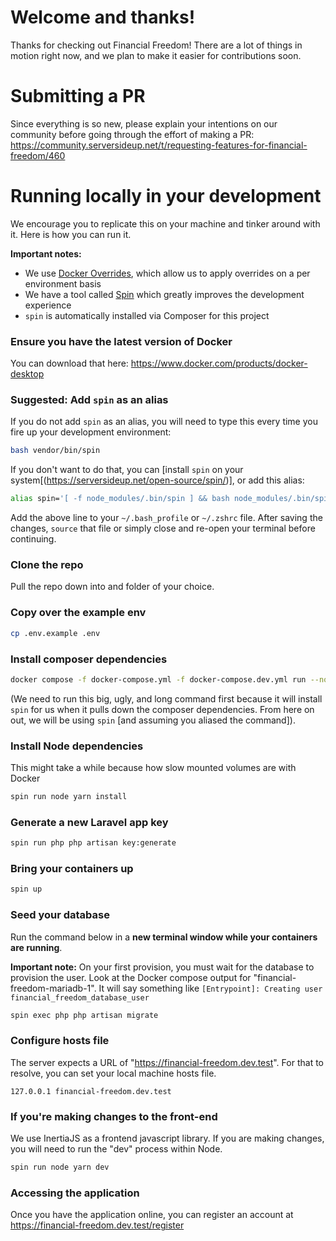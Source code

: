 # Welcome and thanks!
Thanks for checking out Financial Freedom! There are a lot of things in motion right now, and we plan to make it easier for contributions soon.

# Submitting a PR
Since everything is so new, please explain your intentions on our community before going through the effort of making a PR: https://community.serversideup.net/t/requesting-features-for-financial-freedom/460

# Running locally in your development
We encourage you to replicate this on your machine and tinker around with it. Here is how you can run it.

**Important notes:**
* We use [Docker Overrides](https://docs.docker.com/compose/extends/), which allow us to apply overrides on a per environment basis
* We have a tool called [Spin](https://serversideup.net/open-source/spin/) which greatly improves the development experience
* `spin` is automatically installed via Composer for this project

### Ensure you have the latest version of Docker
You can download that here: https://www.docker.com/products/docker-desktop

### Suggested: Add `spin` as an alias
If you do not add `spin` as an alias, you will need to type this every time you fire up your development environment:

```sh
bash vendor/bin/spin
```

If you don't want to do that, you can [install `spin` on your system[(https://serversideup.net/open-source/spin/)], or add this alias:
```sh
alias spin='[ -f node_modules/.bin/spin ] && bash node_modules/.bin/spin || bash vendor/bin/spin'
```
Add the above line to your `~/.bash_profile` or `~/.zshrc` file. After saving the changes, `source` that file or simply close and re-open your terminal before continuing.

### Clone the repo
Pull the repo down into and folder of your choice.

### Copy over the example env
```sh
cp .env.example .env
```

### Install composer dependencies
```sh
docker compose -f docker-compose.yml -f docker-compose.dev.yml run --no-deps --rm -e "S6_LOGGING=1" php composer install
```
(We need to run this big, ugly, and long command first because it will install `spin` for us when it pulls down the composer dependencies. From here on out, we will be using `spin` [and assuming you aliased the command]).

### Install Node dependencies
This might take a while because how slow mounted volumes are with Docker
```sh
spin run node yarn install
```

### Generate a new Laravel app key
```sh
spin run php php artisan key:generate
```

### Bring your containers up
```sh
spin up
```

### Seed your database
Run the command below in a **new terminal window while your containers are running**.

**Important note:** On your first provision, you must wait for the database to provision the user. Look at the Docker compose output for "financial-freedom-mariadb-1". It will say something like `[Entrypoint]: Creating user financial_freedom_database_user`
```sh
spin exec php php artisan migrate
```

### Configure hosts file
The server expects a URL of "https://financial-freedom.dev.test". For that to resolve, you can set your local machine hosts file.

```
127.0.0.1 financial-freedom.dev.test
```

### If you're making changes to the front-end
We use InertiaJS as a frontend javascript library. If you are making changes, you will need to run the "dev" process within Node.

```sh
spin run node yarn dev
```

### Accessing the application
Once you have the application online, you can register an account at https://financial-freedom.dev.test/register